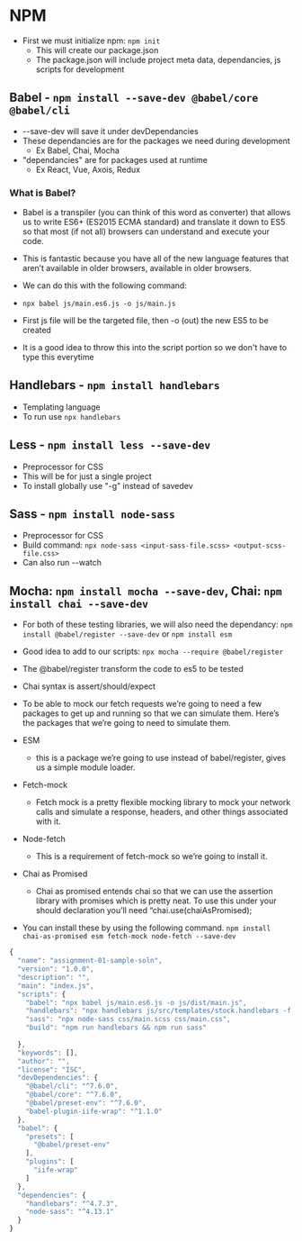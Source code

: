 # NPM
- First we must initialize npm:  ```npm init```
  - This will create our package.json
  - The package.json will include project meta data, dependancies, js scripts for development

## Babel  -  ```npm install --save-dev @babel/core @babel/cli```
- --save-dev will save it under devDependancies
- These dependancies are for the packages we need during development
    - Ex Babel, Chai, Mocha
- "dependancies" are for packages used at runtime
    - Ex React, Vue, Axois, Redux

### What is Babel?

- Babel is a transpiler (you can think of this word as converter) that allows us to write ES6+ (ES2015 ECMA standard) and translate it down to ES5 so that most (if not all) browsers can understand and execute your code.
- This is fantastic because you have all of the new language features that aren’t available in older browsers, available in older browsers.

- We can do this with the following command:
- ```npx babel js/main.es6.js -o js/main.js```
- First js file will be the targeted file, then -o (out) the new ES5 to be created
- It is a good idea to throw this into the script portion so we don't have to type this everytime


## Handlebars - ```npm install handlebars```
- Templating language
- To run use ```npx handlebars``` 

## Less - ```npm install less --save-dev```
- Preprocessor for CSS
- This will be for just a single project
- To install globally use "-g" instead of savedev

## Sass - ```npm install node-sass```
- Preprocessor for CSS
- Build command: 
```npx node-sass <input-sass-file.scss> <output-scss-file.css>```
- Can also run --watch

## Mocha:  ```npm install mocha --save-dev```, Chai: ```npm install chai --save-dev```
- For both of these testing libraries, we will also need the dependancy: 
```npm install @babel/register --save-dev``` or
```npm install esm```
- Good idea to add to our scripts: ```npx mocha --require @babel/register```
- The @babel/register transform the code to es5 to be tested
- Chai syntax is assert/should/expect

- To be able to mock our fetch requests we’re going to need a few packages to get up and running so that we can simulate them. Here’s the packages that we’re going to need to simulate them. 
- ESM
    - this is a package we’re going to use instead of babel/register, gives us a simple module loader.
- Fetch-mock
    - Fetch mock is a pretty flexible mocking library to mock your network calls and simulate a response, headers, and other things associated with it.
- Node-fetch 
    - This is a requirement of fetch-mock so we’re going to install it.
- Chai as Promised
    - Chai as promised entends chai so that we can use the assertion library with promises which is pretty neat. To use this under your should declaration you’ll need “chai.use(chaiAsPromised);
- You can install these by using the following command.
```npm install chai-as-promised esm fetch-mock node-fetch --save-dev```

















```javascript
{
  "name": "assignment-01-sample-soln",
  "version": "1.0.0",
  "description": "",
  "main": "index.js",
  "scripts": {
    "babel": "npx babel js/main.es6.js -o js/dist/main.js",
    "handlebars": "npx handlebars js/src/templates/stock.handlebars -f js/dist/stock-template.js",
    "sass": "npx node-sass css/main.scss css/main.css",
    "build": "npm run handlebars && npm run sass"
    
  },
  "keywords": [],
  "author": "",
  "license": "ISC",
  "devDependencies": {
    "@babel/cli": "^7.6.0",
    "@babel/core": "^7.6.0",
    "@babel/preset-env": "^7.6.0",
    "babel-plugin-iife-wrap": "^1.1.0"
  },
  "babel": {
    "presets": [
      "@babel/preset-env"
    ],
    "plugins": [
      "iife-wrap"
    ]
  },
  "dependencies": {
    "handlebars": "^4.7.3",
    "node-sass": "^4.13.1"
  }
}
```
